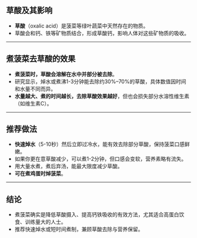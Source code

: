 
## 草酸及其影响

- **草酸**（oxalic acid）是菠菜等绿叶蔬菜中天然存在的物质。
- 草酸会和钙、铁等矿物质结合，形成草酸钙，影响人体对这些矿物质的吸收。

---

## 煮菠菜去草酸的效果

- **煮菠菜时，草酸会溶解在水中并部分被去除**。
- 研究显示，焯水或煮沸1-3分钟能去除约30%–70%的草酸，具体数值因时间和水量不同而异。
- **水量越大、煮的时间越长，去除草酸效果越好**，但也会损失部分水溶性维生素（如维生素C）。

---

## 推荐做法

- **快速焯水**（5-10秒）然后立即过冷水，能有效去除部分草酸，保持菠菜口感鲜嫩。
- 如果你更在意草酸减少，可以煮1-2分钟，但口感会变软，营养素略有流失。
- 用大量水煮，煮后弃汤，能最大限度减少草酸。
- **可在煮鸡蛋时焯菠菜**。

---

## 结论

- 煮菠菜确实是降低草酸摄入、提高钙铁吸收的有效方法，尤其适合高蛋白饮食、训练量大的人士。
- 推荐快速焯水或短时间煮制，兼顾草酸去除与营养保留。